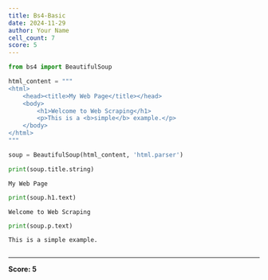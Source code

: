 ```yaml
---
title: Bs4-Basic
date: 2024-11-29
author: Your Name
cell_count: 7
score: 5
---
```


```python
from bs4 import BeautifulSoup
```


```python
html_content = """
<html>
    <head><title>My Web Page</title></head>
    <body>
        <h1>Welcome to Web Scraping</h1>
        <p>This is a <b>simple</b> example.</p>
    </body>
</html>
"""
```


```python
soup = BeautifulSoup(html_content, 'html.parser')
```


```python
print(soup.title.string)
```

    My Web Page



```python
print(soup.h1.text)
```

    Welcome to Web Scraping



```python
print(soup.p.text)
```

    This is a simple example.



```python

```


---
**Score: 5**
